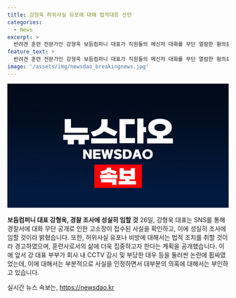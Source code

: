 ```yaml
---
title: 강형욱 허위사실 유포에 대해 법적대응 선언
categories:
  - News
excerpt: >
  반려견 훈련 전문가인 강형욱 보듬컴퍼니 대표가 직원들의 메신저 대화를 무단 열람한 혐의로 고소당한 논란에 대해 경찰 조사에 성실히 임하겠다고 밝혔다. 또한 근거 없는 허위사실을 유포했거나 비방한 분들, 허위로 고소한 분들에 대해서 법적 대응을 포함한 단호한 조치를 취할 것이라고 경고하며 회사 대표로서의 삶은 접고, 본업인 훈련사로서의 삶에 전념하고자 한다고 전했다. 최근 부당대우 논란에 휩싸인 강 대표 부부는 직원들의 사적 대화를 열람한 사실은 인정했지만, CCTV 감시 등에 대해서는 부인 중이다.
feature_text: >
  반려견 훈련 전문가인 강형욱 보듬컴퍼니 대표가 직원들의 메신저 대화를 무단 열람한 혐의로 고소당한 논란에 대해 경찰 조사에 성실히 임하겠다고 밝혔다. 또한 근거 없는 허위사실을 유포했거나 비방한 분들, 허위로 고소한 분들에 대해서 법적 대응을 포함한 단호한 조치를 취할 것이라고 경고하며 회사 대표로서의 삶은 접고, 본업인 훈련사로서의 삶에 전념하고자 한다고 전했다. 최근 부당대우 논란에 휩싸인 강 대표 부부는 직원들의 사적 대화를 열람한 사실은 인정했지만, CCTV 감시 등에 대해서는 부인 중이다.
image: '/assets/img/newsdao_breakingnews.jpg'
---
```


<p><img src="/assets/img/newsdao_breakingnews.jpg" alt="implanttips 속보" /></p>

<p><b>보듬컴퍼니 대표 강형욱, 경찰 조사에 성실히 임할 것</b>
26일, 강형욱 대표는 SNS를 통해 경찰서에 대화 무단 공개로 인한 고소장이 접수된 사실을 확인하고, 이에 성실히 조사에 임할 것이라 밝혔습니다. 또한, 허위사실 유포나 비방에 대해서는 법적 조치를 취할 것이라 경고하였으며, 훈련사로서의 삶에 더욱 집중하고자 한다는 계획을 공개했습니다. 이에 앞서 강 대표 부부가 회사 내 CCTV 감시 및 부당한 대우 등을 둘러싼 논란에 휩싸였었는데, 이에 대해서는 부분적으로 사실을 인정하면서 대부분의 의혹에 대해서는 부인하고 있습니다.</p>
실시간 뉴스 속보는, <a href="https://newsdao.kr" rel="dofollow">https://newsdao.kr</a>


